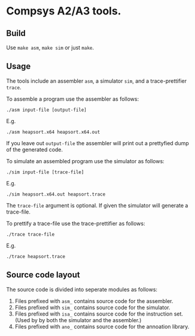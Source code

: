 # Compsys A2/A3 tools.

## Build

Use `make asm`, `make sim` or just `make`.

## Usage

The tools include an assembler `asm`, a simulator `sim`, and a trace-prettifier `trace`.

To assemble a program use the assembler as follows:

    ./asm input-file [output-file]

E.g.

    ./asm heapsort.x64 heapsort.x64.out

If you leave out `output-file` the assembler will print out a prettyfied dump of the generated code.

To simulate an assembled program use the simulator as follows:

    ./sim input-file [trace-file]

E.g.

    ./sim heapsort.x64.out heapsort.trace

The `trace-file` argument is optional. If given the simulator will generate a trace-file.

To prettify a trace-file use the trace-prettifier as follows:

    ./trace trace-file

E.g.

    ./trace heapsort.trace

## Source code layout

The source code is divided into seperate modules as follows:

  1) Files prefixed with `asm_` contains source code for the assembler.
  2) Files prefixed with `sim_` contains source code for the simulator.
  3) Files prefixed with `isa_` contains source code for the instruction set. (Used by by both the simulator and the assembler.)
  4) Files prefixed with `ano_` contains source code for the annoation library.
